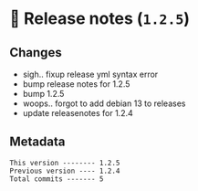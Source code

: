 # 🎁 Release notes (`1.2.5`)

## Changes
- sigh.. fixup release yml syntax error
- bump release notes for 1.2.5
- bump 1.2.5
- woops.. forgot to add debian 13 to releases
- update releasenotes for 1.2.4

## Metadata
```
This version -------- 1.2.5
Previous version ---- 1.2.4
Total commits ------- 5
```
